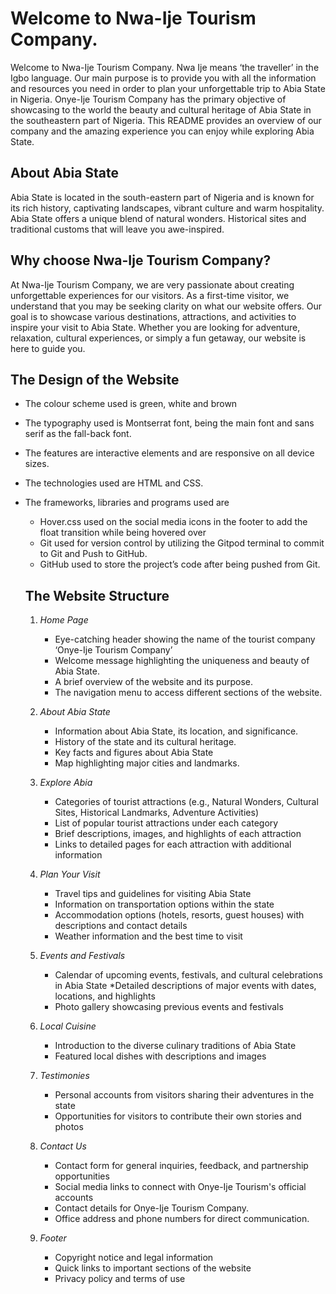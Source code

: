 # **Welcome to Nwa-Ije Tourism Company**.

 Welcome to Nwa-Ije Tourism Company. Nwa Ije means ‘the traveller’ in the Igbo language. Our main purpose is to provide you with all the information and resources you need in order to plan your unforgettable trip to Abia State in Nigeria. Onye-Ije Tourism Company has the primary objective of showcasing to the world the beauty and cultural heritage of Abia State in the southeastern part of Nigeria. This README provides an overview of our company and the amazing experience you can enjoy while exploring Abia State.
 
 ## About Abia State

 Abia State is located in the south-eastern part of Nigeria and is known for its rich history, captivating landscapes, vibrant culture and warm hospitality. Abia State offers a unique blend of natural wonders. Historical sites and traditional customs that will leave you awe-inspired.

 ## Why choose Nwa-Ije Tourism Company?

 At Nwa-Ije Tourism Company, we are very passionate about creating unforgettable experiences for our visitors. As a first-time visitor, we understand that you may be seeking clarity on what our website offers. Our goal is to showcase various destinations, attractions, and activities to inspire your visit to Abia State. Whether you are looking for adventure, relaxation, cultural experiences, or simply a fun getaway, our website is here to guide you. 

 ## The Design of the Website

 +	The colour scheme used is green, white and brown 
- The typography used is Montserrat font, being the main font and sans serif as the fall-back font. 
*	The features are interactive elements and are responsive on all device sizes. 
+	The technologies used are HTML and CSS.
-	The frameworks, libraries and programs used are 
	  * Hover.css used on the social media icons in the footer to add the float transition while being hovered over
    *	Git used for version control by utilizing the Gitpod terminal to commit to Git and Push to GitHub.
    *	GitHub used to store the project’s code after being pushed from Git.

    ## The Website Structure
    1. _Home Page_
          * Eye-catching header showing the name of the tourist company ‘Onye-Ije Tourism Company’ 
        * Welcome message highlighting the uniqueness and beauty of Abia State.
        * A brief overview of the website and its purpose.
        * The navigation menu to access different sections of the website.

    2.  *About Abia State*
         * Information about Abia State, its location, and significance.
	    * History of the state and its cultural heritage.
        * Key facts and figures about Abia State
        * Map highlighting major cities and landmarks.

    3.	_Explore Abia_
        * Categories of tourist attractions (e.g., Natural Wonders, Cultural Sites, Historical Landmarks, Adventure Activities) 
        * List of popular tourist attractions under each category
        * Brief descriptions, images, and highlights of each attraction
        * Links to detailed pages for each attraction with additional information

    4.	*Plan Your Visit*
        * Travel tips and guidelines for visiting Abia State
        * Information on transportation options within the state
        * Accommodation options (hotels, resorts, guest houses) with descriptions and contact details
        * Weather information and the best time to visit

    5.	_Events and Festivals_
        * Calendar of upcoming events, festivals, and cultural celebrations in Abia State
        *Detailed descriptions of major events with dates, locations, and highlights
        * Photo gallery showcasing previous events and festivals

    6.	*Local Cuisine*
        * Introduction to the diverse culinary traditions of Abia State
        * Featured local dishes with descriptions and images

    7.	_Testimonies_ 
        * Personal accounts from visitors sharing their adventures in the state
        * Opportunities for visitors to contribute their own stories and photos

    8.	*Contact Us*
        * Contact form for general inquiries, feedback, and partnership opportunities
	    * Social media links to connect with Onye-Ije Tourism's official accounts
        * Contact details for Onye-Ije Tourism Company.
    	* Office address and phone numbers for direct communication.

    9.	_Footer_
        * Copyright notice and legal information
        * Quick links to important sections of the website
        * Privacy policy and terms of use
